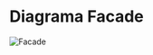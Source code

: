 # Diagrama Facade

![Facade](https://github.com/New-Tomorrow/Bertoti/assets/89146258/1d6a5d58-c158-4281-86bf-edf310263add)
